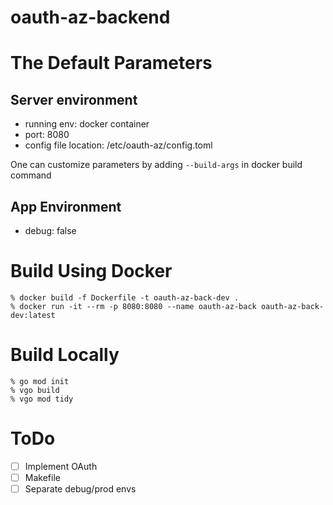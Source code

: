 # oauth-az-backend


# The Default Parameters

## Server environment
* running env: docker container
* port: 8080
* config file location: /etc/oauth-az/config.toml

One can customize parameters by adding `--build-args` in docker build command 

## App Environment
* debug: false 

# Build Using Docker
```
% docker build -f Dockerfile -t oauth-az-back-dev .
% docker run -it --rm -p 8080:8080 --name oauth-az-back oauth-az-back-dev:latest
```

# Build Locally
```
% go mod init
% vgo build
% vgo mod tidy
```

# ToDo
* [ ] Implement OAuth
* [ ] Makefile
* [ ] Separate debug/prod envs